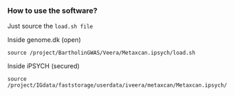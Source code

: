 



### How to use the software?


Just source the `load.sh file`

 Inside genome.dk (open)
```
source /project/BartholinGWAS/Veera/Metaxcan.ipsych/load.sh
```

Inside  iPSYCH (secured)
```
source /project/IGdata/faststorage/userdata/iveera/metaxcan/Metaxcan.ipsych/
```
